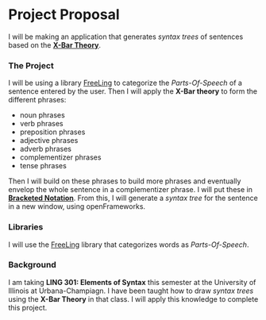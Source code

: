 # Project Proposal

I will be making an application that generates *syntax trees* of sentences based on the [**X-Bar Theory**](https://en.wikipedia.org/wiki/X-bar_theory). 

### The Project

I will be using a library [FreeLing](http://nlp.lsi.upc.edu/freeling/node/1) to categorize the *Parts-Of-Speech* of a sentence entered by the user. Then I will apply the **X-Bar theory** to form the different phrases:

* noun phrases
* verb phrases 
* preposition phrases
* adjective phrases
* adverb phrases
* complementizer phrases 
* tense phrases

Then I will build on these phrases to build more phrases and eventually envelop the whole sentence in a complementizer phrase. I will put these in [**Bracketed Notation**](http://www.glottopedia.org/index.php/Labeled_bracketing). From this, I will generate a *syntax tree* for the sentence in a new window, using openFrameworks. 

### Libraries

I will use the [FreeLing](http://nlp.lsi.upc.edu/freeling/node/1) library that categorizes words as *Parts-Of-Speech*. 

### Background

I am taking **LING 301: Elements of Syntax** this semester at the University of Illinois at Urbana-Champiagn. I have been taught how to draw *syntax trees* using the **X-Bar Theory** in that class. I will apply this knowledge to complete this project.
